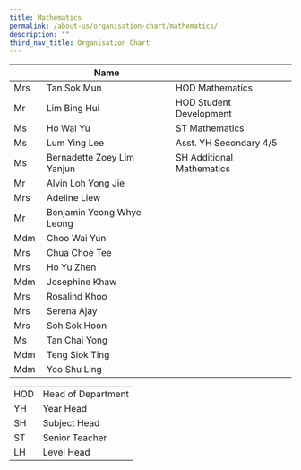 ```yaml
---
title: Mathematics
permalink: /about-us/organisation-chart/mathematics/
description: ""
third_nav_title: Organisation Chart
---
```

| | Name | |
| --- | --- | --- |
| Mrs  | Tan Sok Mun | HOD Mathematics |
| Mr  | Lim Bing Hui  | HOD Student Development |
| Ms  | Ho Wai Yu  | ST Mathematics |
| Ms  | Lum Ying Lee | Asst. YH Secondary 4/5 |
| Ms  | Bernadette Zoey Lim Yanjun  | SH Additional Mathematics |
| Mr  | Alvin Loh Yong Jie |  |
| Mrs  | Adeline Liew  |   |
| Mr | Benjamin Yeong Whye Leong | |
| Mdm | Choo Wai Yun |   |
| Mrs | Chua Choe Tee  |   |
| Mrs | Ho Yu Zhen | |
| Mdm | Josephine Khaw  |   |
| Mrs | Rosalind Khoo  |   |
| Mrs | Serena Ajay |   |
| Mrs  | Soh Sok Hoon  |   |
| Ms | Tan Chai Yong |   |
| Mdm | Teng Siok Ting |   |
| Mdm  | Yeo Shu Ling  |  |

| | |
|---|---|
| HOD | Head of Department |
|  YH | Year Head  |
|  SH | Subject Head  |
|  ST | Senior Teacher  |
|  LH | Level Head  |
